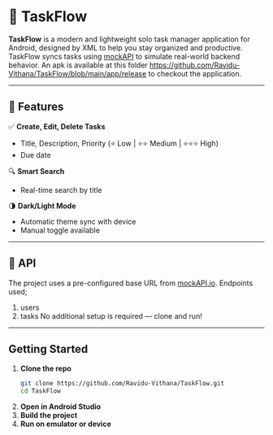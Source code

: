 # 📱 TaskFlow

**TaskFlow** is a modern and lightweight solo task manager application for Android, designed by XML to help you stay organized and productive. TaskFlow syncs tasks using [mockAPI](https://mockapi.io/) to simulate real-world backend behavior. An apk is available at this folder https://github.com/Ravidu-Vithana/TaskFlow/blob/main/app/release to checkout the application.

---

## 🚀 Features

✅ **Create, Edit, Delete Tasks**  
- Title, Description, Priority (⭐ Low | ⭐⭐ Medium | ⭐⭐⭐ High)  
- Due date

🔍 **Smart Search**  
- Real-time search by title

🌗 **Dark/Light Mode**  
- Automatic theme sync with device  
- Manual toggle available

---

## 🔗 API

The project uses a pre-configured base URL from [mockAPI.io](https://mockapi.io/).
Endpoints used;
  1. users
  2. tasks
No additional setup is required — clone and run!

---

## Getting Started

1. **Clone the repo**
   ```bash
   git clone https://github.com/Ravidu-Vithana/TaskFlow.git
   cd TaskFlow

2. **Open in Android Studio**
3. **Build the project**
4. **Run on emulator or device**
